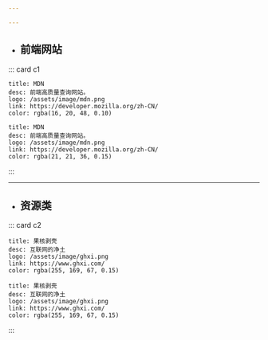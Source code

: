 ```yaml
---

---
```

- ## **前端网站**

::: card c1

```card
title: MDN
desc: 前端高质量查询网站。
logo: /assets/image/mdn.png
link: https://developer.mozilla.org/zh-CN/
color: rgba(16, 20, 48, 0.10)
```

```card
title: MDN
desc: 前端高质量查询网站。
logo: /assets/image/mdn.png
link: https://developer.mozilla.org/zh-CN/
color: rgba(21, 21, 36, 0.15)
```

:::

------


- ## **资源类**

::: card c2

```card
title: 果核剥壳
desc: 互联网的净土
logo: /assets/image/ghxi.png
link: https://www.ghxi.com/
color: rgba(255, 169, 67, 0.15)
```

```card
title: 果核剥壳
desc: 互联网的净土
logo: /assets/image/ghxi.png
link: https://www.ghxi.com/
color: rgba(255, 169, 67, 0.15)
```

:::